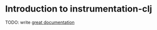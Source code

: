 # Introduction to instrumentation-clj

TODO: write [great documentation](http://jacobian.org/writing/what-to-write/)
